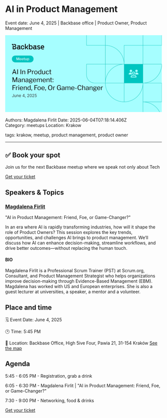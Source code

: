 # AI in Product Management

Event date: June 4, 2025 | Backbase office | Product Owner, Product Management

![](assets/placeholder.webp)

Authors: Magdalena Firlit
Date: 2025-06-04T07:18:14.406Z  
Category: meetups
Location: Krakow

tags: krakow, meetup, product management, product owner
 
--- 

## ✅ Book your spot

Join us for the next Backbase meetup where we speak not only about Tech

[Get your ticket](https://www.meetup.com/backbase-meetups/)

## Speakers & Topics

### [Magdalena Firlit](https://www.linkedin.com/in/magdalenafirlit/)
"AI in Product Management: Friend, Foe, or Game-Changer?"

In an era where AI is rapidly transforming industries, how will it shape the role of Product Owners? This session explores the key trends, opportunities, and challenges AI brings to product management. We’ll discuss how AI can enhance decision-making, streamline workflows, and drive better outcomes—without replacing the human touch.

#### BIO
Magdalena Firlit is a Professional Scrum Trainer (PST) at Scrum.org, Consultant, and Product Management Strategist who helps organizations improve decision-making through Evidence-Based Management (EBM). Magdalena has worked with US and European enterprises. She is also a guest lecturer at universities, a speaker, a mentor and a volunteer.

## Place and time

🗓️ Event Date: June 4, 2025

🕑 Time: 5:45 PM

📍 Location: Backbase Office, High 5ive Four, Pawia 21, 31-154 Kraków
[See the map](https://maps.app.goo.gl/UWpwQ9zNaJBxPLEV9)

## Agenda

5:45 - 6:05 PM - Registration, grab a drink

6:05 - 6:30 PM - Magdalena Firlit | "AI in Product Management: Friend, Foe, or Game-Changer?"

7:30 - 9:00 PM - Networking, food & drinks

[Get your ticket](https://www.meetup.com/backbase-meetups/)
